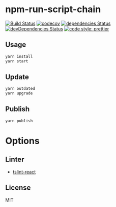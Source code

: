 # npm-run-script-chain

[![Build Status](https://travis-ci.org/Himenon/npm-run-script-chain.svg?branch=master)](https://travis-ci.org/Himenon/npm-run-script-chain)
[![codecov](https://codecov.io/gh/Himenon/npm-run-script-chain/branch/master/graph/badge.svg)](https://codecov.io/gh/Himenon/npm-run-script-chain)
[![dependencies Status](https://david-dm.org/Himenon/npm-run-script-chain/status.svg)](https://david-dm.org/Himenon/npm-run-script-chain)
[![devDependencies Status](https://david-dm.org/Himenon/npm-run-script-chain/dev-status.svg)](https://david-dm.org/Himenon/npm-run-script-chain?type=dev)
[![code style: prettier](https://img.shields.io/badge/code_style-prettier-ff69b4.svg?style=flat-square)](https://github.com/prettier/prettier)

## Usage

```sh
yarn install
yarn start
```

## Update

```sh
yarn outdated
yarn upgrade
```

## Publish

```
yarn publish
```

# Options

## Linter

* [tslint-react](https://github.com/palantir/tslint-react)

## License

MIT
